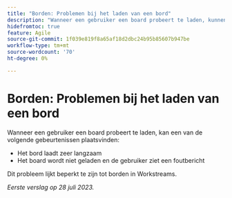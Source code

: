 ```yaml
---
title: "Borden: Problemen bij het laden van een bord"
description: "Wanneer een gebruiker een board probeert te laden, kunnen er problemen optreden."
hidefromtoc: true
feature: Agile
source-git-commit: 1f039e819f8a65af18d2dbc24b95b85607b947be
workflow-type: tm+mt
source-wordcount: '70'
ht-degree: 0%

---
```



# Borden: Problemen bij het laden van een bord

Wanneer een gebruiker een board probeert te laden, kan een van de volgende gebeurtenissen plaatsvinden:

* Het bord laadt zeer langzaam
* Het board wordt niet geladen en de gebruiker ziet een foutbericht

Dit probleem lijkt beperkt te zijn tot borden in Workstreams.

_Eerste verslag op 28 juli 2023._

